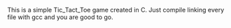 This is a simple Tic_Tact_Toe game created in C. Just compile linking every file with gcc and you are good to go.
